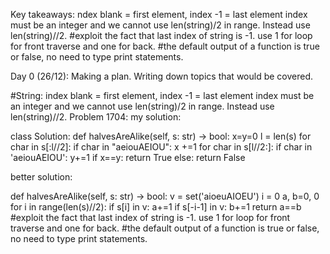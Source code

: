 Key takeaways: ndex blank = first element, index -1 = last element
         index must be an integer and we cannot use len(string)/2 in range. Instead use len(string)//2.  #exploit the fact that last index of string is -1. use 1 for loop for front traverse and one for back.
 #the default output of a function is true or false, no need to type print statements.
 
Day 0 (26/12): Making a plan. Writing down topics that would be covered.

#String: index blank = first element, index -1 = last element
         index must be an integer and we cannot use len(string)/2 in range. Instead use len(string)//2.
Problem 1704: my solution:

class Solution:
    def halvesAreAlike(self, s: str) -> bool:
        x=y=0
        l = len(s)
        for char in s[:l//2]:
            if char in "aeiouAEIOU":
                x +=1
        for char in s[l//2:]:
            if char in 'aeiouAEIOU':
                y+=1
        if x==y:
            return True
        else:
            return False
 
 better solution: 
 
 def halvesAreAlike(self, s: str) -> bool:
        v = set('aioeuAIOEU')
        i = 0
        a, b=0, 0
        for i in range(len(s)//2):
            if s[i] in v:
                a+=1
            if s[-i-1] in v:
                b+=1
        return a==b
 #exploit the fact that last index of string is -1. use 1 for loop for front traverse and one for back.
 #the default output of a function is true or false, no need to type print statements.
